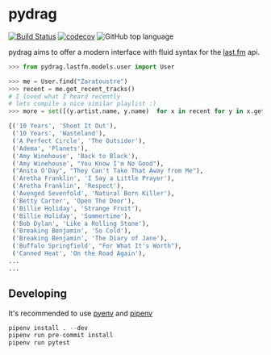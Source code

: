 # pydrag
[![Build Status](https://travis-ci.org/tefra/pydrag.svg?branch=master)](https://travis-ci.org/tefra/pydrag)
[![codecov](https://codecov.io/gh/tefra/pydrag/branch/master/graph/badge.svg)](https://codecov.io/gh/tefra/pydrag)
![GitHub top language](https://img.shields.io/github/languages/top/tefra/pydrag.svg)

pydrag aims to offer a modern interface with fluid syntax for the [last.fm](https://www.last.fm/api) api.


```python
>>> from pydrag.lastfm.models.user import User

>>> me = User.find("Zaratoustre")
>>> recent = me.get_recent_tracks()
# I loved what I heard recently
# lets compile a nice similar playlist :)
>>> more = set([(y.artist.name, y.name)  for x in recent for y in x.get_similar()])

{('10 Years', 'Shoot It Out'),
 ('10 Years', 'Wasteland'),
 ('A Perfect Circle', 'The Outsider'),
 ('Adema', 'Planets'),
 ('Amy Winehouse', 'Back to Black'),
 ('Amy Winehouse', "You Know I'm No Good"),
 ("Anita O'Day", "They Can't Take That Away from Me"),
 ('Aretha Franklin', 'I Say a Little Prayer'),
 ('Aretha Franklin', 'Respect'),
 ('Avenged Sevenfold', 'Natural Born Killer'),
 ('Betty Carter', 'Open The Door'),
 ('Billie Holiday', 'Strange Fruit'),
 ('Billie Holiday', 'Summertime'),
 ('Bob Dylan', 'Like a Rolling Stone'),
 ('Breaking Benjamin', 'So Cold'),
 ('Breaking Benjamin', 'The Diary of Jane'),
 ('Buffalo Springfield', "For What It's Worth"),
 ('Canned Heat', 'On the Road Again'),
...
...

```


## Developing

It's recommended to use [pyenv](https://github.com/pyenv/pyenv) and [pipenv](https://github.com/pypa/pipenv)


```python
pipenv install . --dev
pipenv run pre-commit install
pipenv run pytest
```
